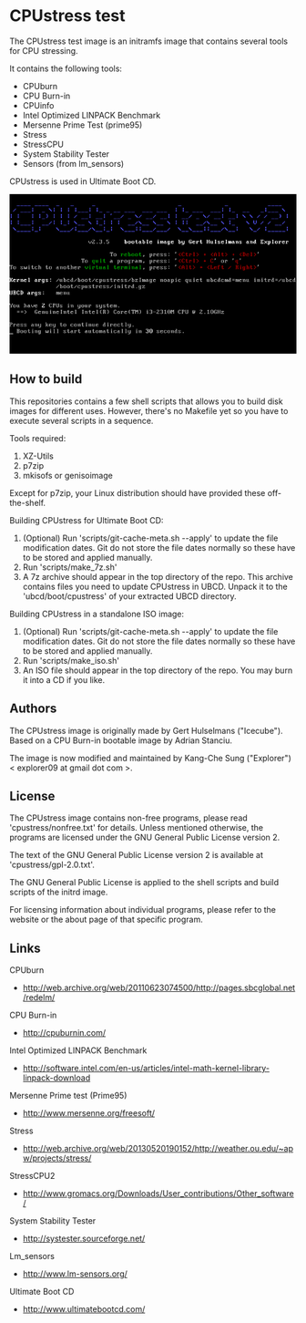 CPUstress test
==============

The CPUstress test image is an initramfs image that contains several tools for
CPU stressing.

It contains the following tools:
* CPUburn
* CPU Burn-in
* CPUinfo
* Intel Optimized LINPACK Benchmark
* Mersenne Prime Test (prime95)
* Stress
* StressCPU
* System Stability Tester
* Sensors (from lm_sensors)

CPUstress is used in Ultimate Boot CD.

![CPUstress test splash screen](./screenshots/cpustress-splash.png "Splash screen")

How to build
------------

This repositories contains a few shell scripts that allows you to build disk
images for different uses. However, there's no Makefile yet so you have to
execute several scripts in a sequence.

Tools required:

1. XZ-Utils
2. p7zip
3. mkisofs or genisoimage

Except for p7zip, your Linux distribution should have provided these
off-the-shelf.

Building CPUstress for Ultimate Boot CD:

1. (Optional) Run 'scripts/git-cache-meta.sh --apply' to update the file
   modification dates. Git do not store the file dates normally so these have
   to be stored and applied manually.
2. Run 'scripts/make_7z.sh'
3. A 7z archive should appear in the top directory of the repo. This archive
   contains files you need to update CPUstress in UBCD. Unpack it to the
   'ubcd/boot/cpustress' of your extracted UBCD directory.

Building CPUstress in a standalone ISO image:

1. (Optional) Run 'scripts/git-cache-meta.sh --apply' to update the file
   modification dates. Git do not store the file dates normally so these have
   to be stored and applied manually.
2. Run 'scripts/make_iso.sh'
3. An ISO file should appear in the top directory of the repo. You may burn
   it into a CD if you like.

Authors
-------

The CPUstress image is originally made by Gert Hulselmans ("Icecube").
Based on a CPU Burn-in bootable image by Adrian Stanciu.

The image is now modified and maintained by Kang-Che Sung ("Explorer")
< explorer09 at gmail dot com >.

License
-------

The CPUstress image contains non-free programs, please read
'cpustress/nonfree.txt' for details. Unless mentioned otherwise, the programs
are licensed under the GNU General Public License version 2.

The text of the GNU General Public License version 2 is available at
'cpustress/gpl-2.0.txt'.

The GNU General Public License is applied to the shell scripts and build
scripts of the initrd image.

For licensing information about individual programs, please refer to the
website or the about page of that specific program.

Links
-----

CPUburn
* http://web.archive.org/web/20110623074500/http://pages.sbcglobal.net/redelm/

CPU Burn-in
* http://cpuburnin.com/

Intel Optimized LINPACK Benchmark
* http://software.intel.com/en-us/articles/intel-math-kernel-library-linpack-download

Mersenne Prime test (Prime95)
* http://www.mersenne.org/freesoft/

Stress
* http://web.archive.org/web/20130520190152/http://weather.ou.edu/~apw/projects/stress/

StressCPU2
* http://www.gromacs.org/Downloads/User_contributions/Other_software/

System Stability Tester
* http://systester.sourceforge.net/

Lm_sensors
* http://www.lm-sensors.org/

Ultimate Boot CD
* http://www.ultimatebootcd.com/


